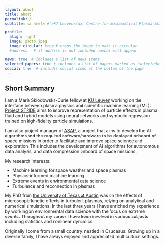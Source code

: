 ```yaml
---
layout: about
title: about
permalink: /
subtitle: <a href='#'>KU Leuven</a>. Centre for mathematical Plasma-Astrophysics, Belgium

profile:
  align: right
  image: photo.jpeg
  image_circular: true # crops the image to make it circular
  #address:  # if address is not included navbar will appear

news: true  # includes a list of news items
selected_papers: true # includes a list of papers marked as "selected={true}"
social: true  # includes social icons at the bottom of the page
---
```



## Short Summary

I am a Marie Skłodowska-Curie fellow at [KU Leuven](https://www.kuleuven.be/english/kuleuven/index.html) working on the interface between plasma physics and scientific machine learning (ML): [Project STRIDE](https://cordis.europa.eu/project/id/101148539) aims to improve representation of particle effects in plasma fluid and hybrid models using neural networks and symbolic regression trained on high-fidelity particle simulations.

I am also project manager of [ASAP](https://asap-space.eu/), a project that aims to develop the AI algorithms and the required software/hardware to be deployed onboard of space missions in order to facilitate and improve space science and exploration. This includes the development of AI algorithms for autonomous data analysis, and data compression onboard of space missions.

My research interests:

- Machine learning for space weather and space plasmas
- Physics-informed machine learning
- Extreme events in environmental data science
- Turbulence and reconnection in plasmas

My PhD from [the University of Texas at Austin](https://www.utexas.edu) was on the effects of microscopic kinetic effects in turbulent plasmas, relying on analytical and numerical simulations. In the last three years I have enriched my experience by working on environmental data science with the focus on extreme events.  Throughout my career I have been involved in various subjects including statistics and nonlinear dynamics. 

Originally I come from a small country, nestled in Caucasus. Growing up in a diverse family, I have always enjoyed and appreciated multicultural settings. 

